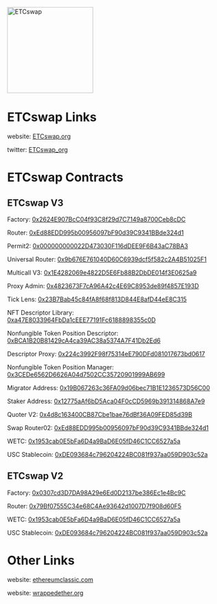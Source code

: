 <img src="https://github.com/user-attachments/assets/1d132b72-1c84-48d9-836c-cc04dd8e26e3" alt="ETCswap" width="200"/>

# ETCswap Links

website: [ETCswap.org](https://etcswap.org)

twitter: [ETCswap_org](https://x.com/ETCswap_org)


# ETCswap Contracts

## ETCswap V3

Factory: [0x2624E907BcC04f93C8f29d7C7149a8700Ceb8cDC](https://etc.blockscout.com/address/0x2624E907BcC04f93C8f29d7C7149a8700Ceb8cDC)

Router: [0xEd88EDD995b00956097bF90d39C9341BBde324d1](https://etc.blockscout.com/address/0xEd88EDD995b00956097bF90d39C9341BBde324d1)

Permit2: [0x000000000022D473030F116dDEE9F6B43aC78BA3](https://etc.blockscout.com/address/0x000000000022D473030F116dDEE9F6B43aC78BA3)

Universal Router: [0x9b676E761040D60C6939dcf5f582c2A4B51025F1](https://etc.blockscout.com/address/0x9b676E761040D60C6939dcf5f582c2A4B51025F1)

Multicall V3: [0x1E4282069e4822D5E6Fb88B2DbDE014f3E0625a9](https://etc.blockscout.com/address/0x1E4282069e4822D5E6Fb88B2DbDE014f3E0625a9)

Proxy Admin: [0x4823673F7cA96A42c4E69C8953de89f4857E193D](https://etc.blockscout.com/address/0x4823673F7cA96A42c4E69C8953de89f4857E193D)

Tick Lens: [0x23B7Bab45c84fA8f68f813D844E8afD44eE8C315](https://etc.blockscout.com/address/0x23B7Bab45c84fA8f68f813D844E8afD44eE8C315)

NFT Descriptor Library: [0xa47E8033964FbDa1cEEE77191Fc6188898355c0D](https://etc.blockscout.com/address/0xa47E8033964FbDa1cEEE77191Fc6188898355c0D)

Nonfungible Token Position Descriptor: [0xBCA1B20B81429cA4ca39AC38a5374A7F41Db2Ed6](https://etc.blockscout.com/address/0xBCA1B20B81429cA4ca39AC38a5374A7F41Db2Ed6)

Descriptor Proxy: [0x224c3992F98f75314eE790DFd081017673bd0617](https://etc.blockscout.com/address/0x224c3992F98f75314eE790DFd081017673bd0617)

Nonfungible Token Position Manager: [0x3CEDe6562D6626A04d7502CC35720901999AB699](https://etc.blockscout.com/address/0x3CEDe6562D6626A04d7502CC35720901999AB699)

Migrator Address: [0x19B067263c36FA09d06bec71B1E1236573D56C00](https://etc.blockscout.com/address/0x19B067263c36FA09d06bec71B1E1236573D56C00)

Staker Address: [0x12775aAf6bD5Aca04F0cCD5969b391314868A7e9](https://etc.blockscout.com/address/0x12775aAf6bD5Aca04F0cCD5969b391314868A7e9)

Quoter V2: [0x4d8c163400CB87Cbe1bae76dBf36A09FED85d39B](https://etc.blockscout.com/address/0x4d8c163400CB87Cbe1bae76dBf36A09FED85d39B)

Swap Router02: [0xEd88EDD995b00956097bF90d39C9341BBde324d1](https://etc.blockscout.com/address/0xEd88EDD995b00956097bF90d39C9341BBde324d1)

WETC: [0x1953cab0E5bFa6D4a9BaD6E05fD46C1CC6527a5a](https://etc.blockscout.com/address/0x1953cab0E5bFa6D4a9BaD6E05fD46C1CC6527a5a)

USC Stablecoin: [0xDE093684c796204224BC081f937aa059D903c52a](https://etc.blockscout.com/token/0xDE093684c796204224BC081f937aa059D903c52a)

## ETCswap V2

Factory: [0x0307cd3D7DA98A29e6Ed0D2137be386Ec1e4Bc9C](https://etc.blockscout.com/address/0x0307cd3D7DA98A29e6Ed0D2137be386Ec1e4Bc9C)

Router: [0x79Bf07555C34e68C4Ae93642d1007D7f908d60F5](https://etc.blockscout.com/address/0x79Bf07555C34e68C4Ae93642d1007D7f908d60F5)

WETC: [0x1953cab0E5bFa6D4a9BaD6E05fD46C1CC6527a5a](https://etc.blockscout.com/address/0x1953cab0E5bFa6D4a9BaD6E05fD46C1CC6527a5a)

USC Stablecoin: [0xDE093684c796204224BC081f937aa059D903c52a](https://etc.blockscout.com/token/0xDE093684c796204224BC081f937aa059D903c52a)


# Other Links

website: [ethereumclassic.com](https://ethereumclassic.com)

website: [wrappedether.org](https://wrappedether.org)
